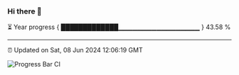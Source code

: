 ### Hi there 👋

⏳ Year progress { █████████████▁▁▁▁▁▁▁▁▁▁▁▁▁▁▁▁▁ } 43.58 %

---

⏰ Updated on Sat, 08 Jun 2024 12:06:19 GMT

![Progress Bar CI](https://github.com/liununu/liununu/workflows/Progress%20Bar%20CI/badge.svg)

